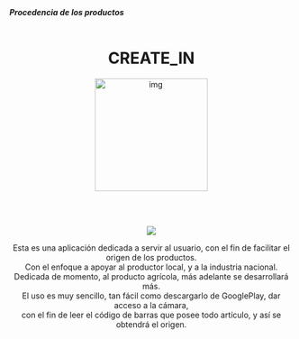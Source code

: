 <!DOCTYPE html>
<html>
<head align="center">
  <em><strong>
  Procedencia de los productos 
  </strong>
  </em>
</head>
</br></br>
</div>
 <body>
  <h1 align= center style= backgraund-color:DodgerBlue"> CREATE_IN </h1>
  <p align="center">
   <img src="https://github.com/AliBogarin/CREATE_IN/assets/145338862/ae6121c3-ecca-46e0-ae36-303533ef0445" alt="img" width="200" height="200"/>
  </p>
 </br></br>
  <p align="center">
   <img src="https://img.shields.io/badge/STATUS-EN DESAROLLO-green" >
   </p>
</div></div>
<p align="center">
  Esta es una aplicación dedicada a servir al usuario, con el fin de facilitar el origen de los productos.</br>
  Con el enfoque a apoyar al productor local, y a la industria nacional. Dedicada de momento, al producto agrícola, más adelante se desarrollará más.</br>
   El uso es muy sencillo, tan fácil como descargarlo de GooglePlay, dar acceso a la cámara, </br>
   con el fin de leer el código de barras que posee todo artículo, y así se obtendrá el origen.</br>
   
  </div>
</p>
 </body>
</html>
